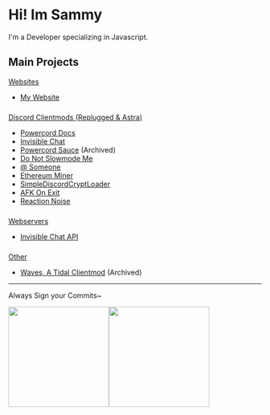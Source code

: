 #  **Hi! Im Sammy**

I'm a Developer specializing in Javascript.
### 
### 

## Main Projects
<ins>Websites</ins>
- [My Website](https://sammcheese.net)
###
<ins>Discord Clientmods ([Replugged](https://replugged.dev) & Astra)</ins>
- [Powercord Docs](https://github.com/SammCheese/Powercord-Docs)
- [Invisible Chat](https://github.com/SammCheese/invisible-chat)
- [Powercord Sauce](https://github.com/SammCheese/powercord-sauce) (Archived)
- [Do Not Slowmode Me](https://github.com/SammCheese/Do-Not-Slowmode-Me) 
- [@ Someone](https://github.com/SammCheese/At-Someone)
- [Ethereum Miner](https://github.com/SammCheese/eth-miner)
- [SimpleDiscordCryptLoader](https://github.com/SammCheese/SimpleDiscordCryptLoader)
- [AFK On Exit](https://github.com/SammCheese/AFK-on-exit)
- [Reaction Noise](https://github.com/SammCheese/Reaction-Noise)
###
<ins>Webservers</ins>
- [Invisible Chat API](https://github.com/SammCheese/InvisibleChat-API)
###
<ins>Other</ins>
- [Waves, A Tidal Clientmod](https://github.com/SammCheese/Waves) (Archived)

____
Always Sign your Commits~
<p float="left">
  <img src="https://github-readme-stats.vercel.app/api?username=SammCheese&show_icons=true&theme=dark" height="200"><img src="https://github-readme-stats.vercel.app/api/top-langs/?username=SammCheese&layout=compact&theme=dark" height="200">
</p>
